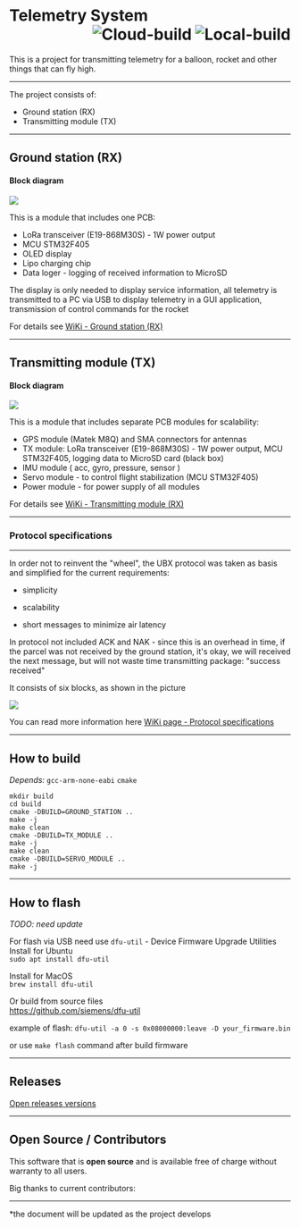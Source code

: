 # Telemetry System  <div align="right"> ![Cloud-build](https://github.com/cvetaevvitaliy/telemetry-system/workflows/Cloud-build/badge.svg) ![Local-build](https://github.com/cvetaevvitaliy/telemetry-system/workflows/Local-build/badge.svg) </div>
This is a project for transmitting telemetry for a balloon, rocket and other things that can fly high. <br>

------

The project consists of:

- Ground station (RX)
-  Transmitting module (TX)

------



## Ground station (RX)

#### Block diagram

![](https://github.com/cvetaevvitaliy/telemetry-system/blob/master/doc/pic/Ground-station.png)

This is a module that includes one PCB:

- LoRa transceiver (E19-868M30S)  - 1W power output
- MCU STM32F405
- OLED display
- Lipo charging chip
- Data loger - logging of received information to MicroSD

The display is only needed to display service information, all telemetry is transmitted to a PC via USB to display telemetry in a GUI application, transmission of control commands for the rocket

For details see [WiKi - Ground station (RX)](https://github.com/cvetaevvitaliy/telemetry-system/wiki/Ground-station-(RX))


------



## Transmitting module (TX)

#### Block diagram

![](https://github.com/cvetaevvitaliy/telemetry-system/blob/master/doc/pic/Telemetry-module-RX.png)

This is a module that includes separate PCB modules for scalability:

- GPS module (Matek M8Q) and SMA connectors for antennas
- TX module: LoRa transceiver (E19-868M30S)  - 1W power output, MCU STM32F405, logging data to MicroSD card (black box)
- IMU module ( acc, gyro, pressure, sensor )
- Servo module - to control flight stabilization (MCU STM32F405)
- Power module - for power supply of all modules

For details see [WiKi - Transmitting module (RX)](https://github.com/cvetaevvitaliy/telemetry-system/wiki/Transmitting-module-(TX))

------

### Protocol specifications

***

In order not to reinvent the "wheel", the UBX protocol was taken as basis and simplified for the current requirements:

- simplicity

- scalability

- short messages to minimize air latency

In protocol not included  ACK and NAK - since this is an overhead in time, if the parcel was not received by the ground station, it's okay, we will received the next message, but will not waste time transmitting package: "success received"

It consists of six blocks, as shown in the picture

![](https://github.com/cvetaevvitaliy/telemetry-system/blob/master/doc/pic/Protocol_RX-TX.png)


You can read more information here [WiKi page - Protocol specifications](https://github.com/cvetaevvitaliy/telemetry-system/wiki/Protocol-specifications)


------

## How to build

*Depends:* `gcc-arm-none-eabi` `cmake`

```
mkdir build
cd build
cmake -DBUILD=GROUND_STATION ..
make -j
make clean
cmake -DBUILD=TX_MODULE ..
make -j
make clean
cmake -DBUILD=SERVO_MODULE ..
make -j
```
------

## How to flash

*TODO: need update*

For flash via USB need use `dfu-util` - Device Firmware Upgrade Utilities <br>
Install for Ubuntu  <br>
`sudo apt install dfu-util` <br>

Install for MacOS  <br>
`brew install dfu-util` <br>

Or build from source files <br>
https://github.com/siemens/dfu-util

example of flash:
```dfu-util -a 0 -s 0x08000000:leave -D your_firmware.bin```

or use `make flash` command after build firmware 

------

## Releases

[Open releases versions ](https://github.com/cvetaevvitaliy/telemetry-system/releases)

------

## Open Source / Contributors

This software that is **open source** and is available free of charge without warranty to all users.

Big thanks to current contributors:

------

*the document will be updated as the project develops
